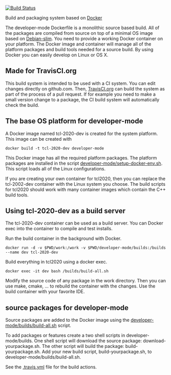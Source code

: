 [![Build Status](https://travis-ci.org/tcl2020/dockerfiles.svg?branch=master)](https://travis-ci.org/tcl2020/dockerfiles)

Build and packaging system based on [Docker](http://docker.org)

The developer-mode Dockerfile is a monolithic source based build.
All of the packages are compiled from source on top of a minimal
OS image based on [Debian-slim](https://hub.docker.com/_/debian/).
You need to provide a working Docker container on your platform.
The Docker image and container will manage all of the platform packages and build tools needed
for a source build.
By using Docker you can easily develop on Linux or OS X.

## Made for TravisCI.org
This build system is intended to be used with a CI system.
You can edit changes directly on github.com.
Then, [TravisCI.org](http://travisci.org) can build the system as part of the process of a pull request.
If for example you need to make a small version change to a package, the CI build system will automatically
check the build.

## The base OS platform for developer-mode

A Docker image named tcl-2020-dev is created for the system platform.
This image can be created with

```docker build -t tcl-2020-dev developer-mode```

This Docker image has all the required platform packages.
The platform packages are installed in the script [developer-mode/setup-docker-env.sh](developer-mode/setup-docker-env.sh).
This script loads all of the Linux configurations.

If you are creating your own container for tcl2020, then you can replace the tcl-2002-dev container 
with the Linux system you choose.  The build scripts for tcl2020 should work with many container images which 
contain the C++ build tools.

## Using tcl-2020-dev as a build server

The tcl-2020-dev container can be used as a build server.
You can Docker exec into the container to compile and test installs.

Run the build container in the background with Docker.
```
docker run -d -v $PWD/work:/work -v $PWD/developer-mode/builds:/builds --name dev tcl-2020-dev
```
Build everything in tcl2020 using a docker exec.
```
docker exec -it dev bash /builds/build-all.sh
```
Modify the source code of any package in the work directory. Then you can use make, cmake, ... to rebuild the container with
the changes.  Use the build container with your favorite IDE.

## source packages for developer-mode

Source packages are added to the Docker image using
the [developer-mode/builds/build-all.sh](developer-mode/builds/build-all.sh) script.

To add packages or features create a two shell scripts in developer-mode/builds.
One shell script will download the source package: download-yourpackage.sh. The other script
will build the package: build-yourpackage.sh.
Add your new build script, build-yourpackage.sh, to developer-mode/builds/build-all.sh.

See the [.travis.yml](.travis.yml) file for the build actions.
